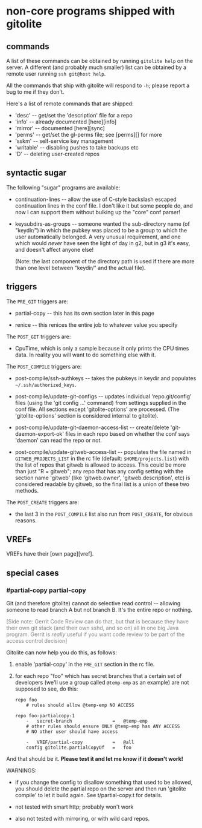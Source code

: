 # non-core programs shipped with gitolite

## commands

A list of these commands can be obtained by running `gitolite help` on the
server.  A different (and probably much smaller) list can be obtained by a
remote user running `ssh git@host help`.

All the commands that ship with gitolite will respond to `-h`; please report a
bug to me if they don't.

Here's a list of remote commands that are shipped:

  * 'desc' -- get/set the 'description' file for a repo
  * 'info' -- already documented [here][info]
  * 'mirror' -- documented [here][sync]
  * 'perms' -- get/set the gl-perms file; see [perms][] for more
  * 'sskm' -- self-service key management
  * 'writable' -- disabling pushes to take backups etc
  * 'D' -- deleting user-created repos

## syntactic sugar

The following "sugar" programs are available:

  * continuation-lines -- allow the use of C-style backslash escaped
    continuation lines in the conf file.  I don't like it but some people do,
    and now I can support them without bulking up the "core" conf parser!

  * keysubdirs-as-groups -- someone wanted the sub-directory name (of
    "keydir/") in which the pubkey was placed to be a group to which the user
    automatically belonged.  A very unusual requirement, and one which would
    *never* have seen the light of day in g2, but in g3 it's easy, and doesn't
    affect anyone else!

    (Note: the last component of the directory path is used if there are more
    than one level between "keydir/" and the actual file).

## triggers

The `PRE_GIT` triggers are:

  * partial-copy -- this has its own section later in this page

  * renice -- this renices the entire job to whatever value you specify

The `POST_GIT` triggers are:

  * CpuTime, which is only a sample because it only prints the CPU times data.
    In reality you will want to do something else with it.

The `POST_COMPILE` triggers are:

  * post-compile/ssh-authkeys -- takes the pubkeys in keydir and populates
    `~/.ssh/authorized_keys`.

  * post-compile/update-git-configs -- updates individual 'repo.git/config'
    files (using the 'git config ...' command) from settings supplied in the
    conf file.  All sections except 'gitolite-options' are processed.  (The
    'gitolite-options' section is considered internal to gitolite).

  * post-compile/update-git-daemon-access-list -- create/delete
    'git-daemon-export-ok' files in each repo based on whether the conf says
    'daemon' can read the repo or not.

  * post-compile/update-gitweb-access-list -- populates the file named in
    `GITWEB_PROJECTS_LIST` in the rc file (default: `$HOME/projects.list`)
    with the list of repos that gitweb is allowed to access.  This could be
    more than just "R = gitweb"; any repo that has any config setting with the
    section name 'gitweb' (like 'gitweb.owner', 'gitweb.description', etc) is
    considered readable by gitweb, so the final list is a union of these two
    methods.

The `POST_CREATE` triggers are:

  * the last 3 in the `POST_COMPILE` list also run from `POST_CREATE`, for
    obvious reasons.

## VREFs

VREFs have their [own page][vref].

## special cases

### #partial-copy partial-copy

Git (and therefore gitolite) cannot do selective read control -- allowing
someone to read branch A but not branch B.  It's the entire repo or nothing.

<font color="gray"> [Side note: Gerrit Code Review can do that, but that is
because they have their own git stack (and their own sshd, and so on) all in
one big Java program.  Gerrit is *really* useful if you want code review to be
part of the access control decision] </font>

Gitolite can now help you do this, as follows:

1.  enable 'partial-copy' in the `PRE_GIT` section in the rc file.

2.  for each repo "foo" which has secret branches that a certain set of
    developers (we'll use a group called `@temp-emp` as an example) are not
    supposed to see, do this:

        repo foo
            # rules should allow @temp-emp NO ACCESS

        repo foo-partialcopy-1
            -   secret-branch               =   @temp-emp
            # other rules should ensure ONLY @temp-emp has ANY ACCESS
            # NO other user should have access

            -   VREF/partial-copy           =   @all
            config gitolite.partialCopyOf   =   foo

And that should be it.  **Please test it and let me know if it doesn't work!**

WARNINGS:

  * if you change the config to disallow something that used to be allowed,
    you should delete the partial repo on the server and then run 'gitolite
    compile' to let it build again.  See t/partial-copy.t for details.

  * not tested with smart http; probably won't work

  * also not tested with mirroring, or with wild card repos.
